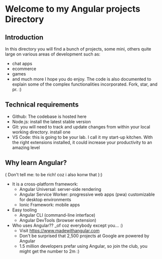 # Welcome to my Angular projects Directory #
## Introduction ##
In this directory you will find a bunch of projects, some mini, others quite large on various areas
of development such as:
- chat apps
- ecommerce
- games
- and much more
I hope you do enjoy. The code is also documented to explain some of the complex functionalities
incorporated.
Fork, star, and pr. :)

## Technical requirements ##
- Github: The codebase is hosted here
- Node.js: install the latest stable version
- Git: you will need to track and update changes from within your local working directory. install one
- VS Code: this is going to be your lab. I call it my start-up kitchen. With the right extensions installed,
it could increase your productivity to an amazing level

## Why learn Angular? ##
( Don't tell me: to be rich! coz i also konw that ):)
- It is a cross-platform framework:
    - Angular Universal: server-side rendering
    - Angular Service Worker: progressive web apps (pwa) customizable for desktop environments
    - Ionic Framework: mobile apps
- Easy tooling
    - Angular CLI (command-line interface)
    - Angular DevTools (browser extension)
- Who uses Angular?? _of coz everybody except you... :)
    - Visit https://www.madewithangular.com
    - Don't be surprised that 2,500 projects at Google are powered by Angular
    - 1.5 million developers prefar using Angular, so join the club, you might get the number to 2m :)
